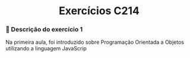 <h1 align="center">Exercícios C214</h1>

### 🔎 Descrição do exercício 1
<p>Na primeira aula, foi introduzido sobre Programação Orientada a Objetos utilizando a linguagem JavaScrip</p>